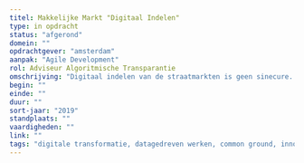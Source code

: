 ```yaml
---
titel: Makkelijke Markt "Digitaal Indelen"
type: in opdracht
status: "afgerond"
domein: ""
opdrachtgever: "amsterdam"
aanpak: "Agile Development"
rol: Adviseur Algoritmische Transparantie
omschrijving: "Digitaal indelen van de straatmarkten is geen sinecure. De markten digitaliseren, aanmelden voor alle marktkooplieden mogelijk maken, slim en eerlijk indelen met een duidelijke link naar beleid en het laatste woord aan de marktmeesters: al deze aspecten passeerden de revue."
begin: ""
einde: ""
duur: ""
sort-jaar: "2019"
standplaats: ""
vaardigheden: ""
link: ""
tags: "digitale transformatie, datagedreven werken, common ground, innovatie, fixxx"
---
```

